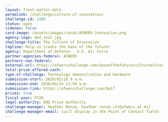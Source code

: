 ```yaml
---
layout: front-matter-data
permalink: /challenge/culture-of-innovation/
challenge-id: 1108
status: open
sidenav: false
card-image: /assets/images/cards/AFWERX-Innovation.png
agency-logo: dod_seal.jpg
challenge-title: The Culture of Innovation
tagline: Help us create the base of the future!
agency: Department of Defense - U.S. Air Force
partner-agencies-federal: AFWERX
partners-non-federal:
external-url: https://afwerxchallenge.com/baseofthefuture/cultureofinnovation
total-prize-offered-cash:
type-of-challenge: Technology demonstration and hardware
submission-start: 2020/03/10 9 a.m.
submission-end: 2020/04/14 11:59 a.m.
submission-link: https://afwerxchallenge.com/botf
prizes: true
fiscal-year: FY20
legal-authority: DOD Prize Authority
challenge-manager: Heather Renze, heather.renze.ctr@afwerx.af.mil
challenge-manager-email: (will display in the Point of Contact field)
---
```


